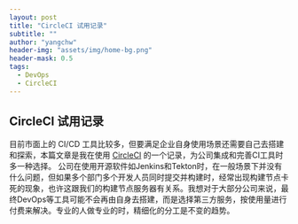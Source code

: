 ```yaml
---
layout: post
title: "CircleCI 试用记录"
subtitle: ""
author: "yangchw"
header-img: "assets/img/home-bg.png"
header-mask: 0.5
tags:
  - DevOps
  - CircleCI
---
```


## CircleCI 试用记录

目前市面上的 CI/CD 工具比较多，但要满足企业自身使用场景还需要自己去搭建和探索，本篇文章是我在使用 [CircleCI](https://circleci.com/) 的一个记录，为公司集成和完善CI工具时多一种选择。
公司在使用开源软件如Jenkins和Tekton时，在一般场景下并没有什么问题，但如果多个部门多个开发人员同时提交并构建时，经常出现构建节点卡死的现象，也许这跟我们的构建节点服务器有关系。我想对于大部分公司来说，最终DevOps等工具可能不会再由自身去搭建，而是选择第三方服务，按使用量进行付费来解决。专业的人做专业的时，精细化的分工是不变的趋势。

